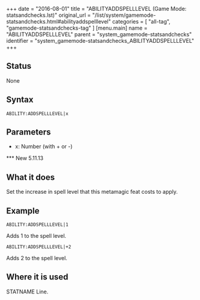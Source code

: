 +++
date = "2016-08-01"
title = "ABILITYADDSPELLLEVEL (Game Mode: statsandchecks.lst)"
original_url = "/list/system/gamemode-statsandchecks.html#abilityaddspelllevel"
categories = [ "all-tag", "gamemode-statsandchecks-tag" ]
[menu.main]
    name = "ABILITYADDSPELLLEVEL"
    parent = "system_gamemode-statsandchecks"
    identifier = "system_gamemode-statsandchecks_ABILITYADDSPELLLEVEL"
+++

## Status

None

## Syntax

`ABILITY:ADDSPELLLEVEL|x`

## Parameters

-   x: Number (with + or -)



<span id="abilityaddspelllevel"></span> \*\*\* New 5.11.13

What it does
------------

Set the increase in spell level that this metamagic feat costs to apply.

Example
-------

`ABILITY:ADDSPELLLEVEL|1`

Adds 1 to the spell level.

`ABILITY:ADDSPELLLEVEL|+2`

Adds 2 to the spell level.

Where it is used
----------------

STATNAME Line.

